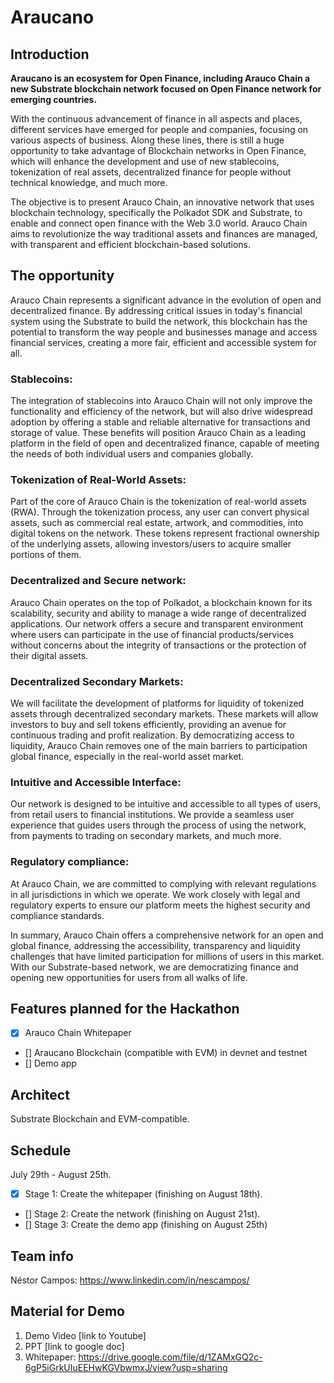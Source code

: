 # Araucano
## Introduction

**Araucano is an ecosystem for Open Finance, including Arauco Chain a new Substrate blockchain network focused on Open Finance network for emerging countries.**

With the continuous advancement of finance in all aspects and places, different services have emerged for people and companies, focusing on various aspects of business. Along these lines, there is still a huge opportunity to take advantage of Blockchain networks in Open Finance, which will enhance the development and use of new stablecoins, tokenization of real assets, decentralized finance for people without technical knowledge, and much more.

The objective is to present Arauco Chain, an innovative network that uses blockchain technology, specifically the Polkadot SDK and Substrate, to enable and connect open finance with the Web 3.0 world. Arauco Chain aims to revolutionize the way traditional assets and finances are managed, with transparent and efficient blockchain-based solutions.

## The opportunity
Arauco Chain represents a significant advance in the evolution of open and decentralized finance. By addressing critical issues in today's financial system using the Substrate to build the network, this blockchain has the potential to transform the way people and businesses manage and access financial services, creating a more fair, efficient and accessible system for all.

### Stablecoins: 
The integration of stablecoins into Arauco Chain will not only improve the functionality and efficiency of the network, but will also drive widespread adoption by offering a stable and reliable alternative for transactions and storage of value. These benefits will position Arauco Chain as a leading platform in the field of open and decentralized finance, capable of meeting the needs of both individual users and companies globally.

### Tokenization of Real-World Assets:
Part of the core of Arauco Chain is the tokenization of real-world assets (RWA). Through the tokenization process, any user can convert physical assets, such as commercial real estate, artwork, and commodities, into digital tokens on the network. These tokens represent fractional ownership of the underlying assets, allowing investors/users to acquire smaller portions of them.

### Decentralized and Secure network:
Arauco Chain operates on the top of Polkadot, a blockchain known for its scalability, security and ability to manage a wide range of decentralized applications. Our network offers a secure and transparent environment where users can participate in the use of financial products/services without concerns about the integrity of transactions or the protection of their digital assets.

### Decentralized Secondary Markets:
We will facilitate the development of platforms for liquidity of tokenized assets through decentralized secondary markets. These markets will allow investors to buy and sell tokens efficiently, providing an avenue for continuous trading and profit realization. By democratizing access to liquidity, Arauco Chain removes one of the main barriers to participation global finance, especially in the real-world asset market.

### Intuitive and Accessible Interface:
Our network is designed to be intuitive and accessible to all types of users, from retail users to financial institutions. We provide a seamless user experience that guides users through the process of using the network, from payments to trading on secondary markets, and much more.

### Regulatory compliance:
At Arauco Chain, we are committed to complying with relevant regulations in all jurisdictions in which we operate. We work closely with legal and regulatory experts to ensure our platform meets the highest security and compliance standards.

In summary, Arauco Chain offers a comprehensive network for an open and global finance, addressing the accessibility, transparency and liquidity challenges that have limited participation for millions of users in this market. With our Substrate-based network, we are democratizing finance and opening new opportunities for users from all walks of life.



## Features planned for the Hackathon

- [x] Arauco Chain Whitepaper
- [] Araucano Blockchain (compatible with EVM) in devnet and testnet
- [] Demo app


## Architect

Substrate Blockchain and EVM-compatible.

## Schedule

July 29th - August 25th.

- [x] Stage 1: Create the whitepaper (finishing on August 18th).
- [] Stage 2: Create the network (finishing on August 21st).
- [] Stage 3: Create the demo app (finishing on August 25th)

## Team info

Néstor Campos: https://www.linkedin.com/in/nescampos/

## Material for Demo
1. Demo Video [link to Youtube]
2. PPT [link to google doc]
3. Whitepaper: https://drive.google.com/file/d/1ZAMxGQ2c-6gP5iGrkUIuEEHwKGVbwmxJ/view?usp=sharing